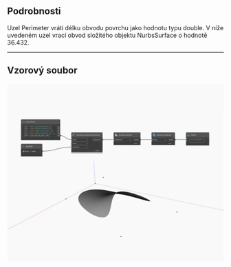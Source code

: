 ## Podrobnosti
Uzel Perimeter vrátí délku obvodu povrchu jako hodnotu typu double. V níže uvedeném uzel vrací obvod složitého objektu NurbsSurface o hodnotě 36.432.
___
## Vzorový soubor

![Perimeter](./Autodesk.DesignScript.Geometry.Surface.Perimeter_img.jpg)

